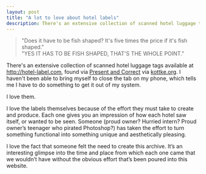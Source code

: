 ```yaml
---
layout: post
title: "A lot to love about hotel labels"
description: There's an extensive collection of scanned hotel luggage tags available at http://hotel-label.com. I love them.
---
```


> "Does it have to be fish shaped? It's five times the price if it's fish shaped."  \
> "YES IT HAS TO BE FISH SHAPED, THAT'S THE WHOLE POINT."

There's an extensive collection of scanned hotel luggage tags available at <http://hotel-label.com>, found via [Present and Correct](https://www.presentandcorrect.com) via [kottke.org](https://kottke.org). I haven't been able to bring myself to close the tab on my phone, which tells me I have to do something to get it out of my system.

I love them.

I love the labels themselves because of the effort they must take to create and produce. Each one gives you an impression of how each hotel saw itself, or wanted to be seen. Someone (proud owner? Hurried intern? Proud owner’s teenager who pirated Photoshop?) has taken the effort to turn something functional into something unique and aesthetically pleasing.

I love the fact that someone felt the need to create this archive. It’s an interesting glimpse into the time and place from which each one came that we wouldn’t have without the obvious effort that’s been poured into this website.

